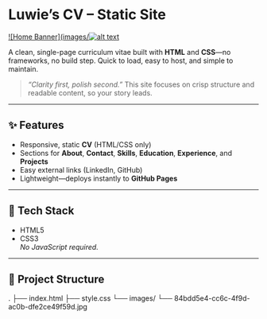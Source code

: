 # Luwie’s CV – Static Site
[![Home Banner](images/![alt text](images/welcome_page.png)](https://luwieza.github.io/Static-CV/)

A clean, single-page curriculum vitae built with **HTML** and **CSS**—no frameworks, no build step. Quick to load, easy to host, and simple to maintain.

> _“Clarity first, polish second.”_ This site focuses on crisp structure and readable content, so your story leads.

---

## ✨ Features

- Responsive, static **CV** (HTML/CSS only)
- Sections for **About**, **Contact**, **Skills**, **Education**, **Experience**, and **Projects**
- Easy external links (LinkedIn, GitHub)
- Lightweight—deploys instantly to **GitHub Pages**

---

## 🧱 Tech Stack

- HTML5
- CSS3  
  _No JavaScript required._

---

## 📁 Project Structure
.
├── index.html
├── style.css
└── images/
└── 84bdd5e4-cc6c-4f9d-ac0b-dfe2ce49f59d.jpg